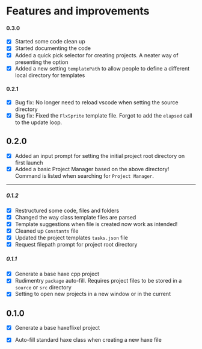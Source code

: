 # Features and improvements
#### 0.3.0
- [x] Started some code clean up
- [x] Started documenting the code
- [x] Added a quick pick selector for creating projects. A neater way of presenting the option
- [x] Added a new setting `templatePath` to allow people to define a different local directory for templates

#### 0.2.1
- [x] Bug fix: No longer need to reload vscode when setting the source directory
- [x] Bug fix: Fixed the `FlxSprite` template file. Forgot to add the `elapsed` call to the update loop.

## 0.2.0

- [x] Added an input prompt for setting the initial project root directory on first launch
- [x] Added a basic Project Manager based on the above directory! Command is listed when searching for `Project Manager`.

---
##### 0.1.2
- [x] Restructured some code, files and folders
- [x] Changed the way class template files are parsed
- [x] Template suggestions when file is created now work as intended!
- [x] Cleaned up `Constants` file
- [x] Updated the project templates `tasks.json` file
- [x] Request filepath prompt for project root directory

##### 0.1.1
- [x] Generate a base haxe cpp project
- [x] Rudimentry `package` auto-fill. Requires project files to be stored in a `source` or `src` directory
- [x] Setting to open new projects in a new window or in the current 

## 0.1.0

- [x] Generate a base haxeflixel project
- [x] Auto-fill standard haxe class when creating a new haxe file

